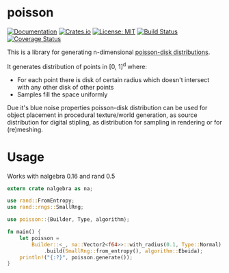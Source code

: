 # poisson

[![Documentation][di]][dl] [![Crates.io][ri]][rl] [![License: MIT][li]][ll] [![Build Status][ti]][tl] [![Coverage Status][ci]][cl]   

[di]: https://docs.rs/poisson/badge.svg
[dl]: https://docs.rs/poisson

[ri]: https://img.shields.io/crates/v/poisson.svg
[rl]: https://crates.io/crates/poisson/

[li]: https://img.shields.io/badge/License-MIT-blue.svg
[ll]: https://opensource.org/licenses/MIT

[ti]: https://travis-ci.org/WaDelma/poisson.svg?branch=master
[tl]: https://travis-ci.org/WaDelma/poisson

[ci]: https://coveralls.io/repos/github/WaDelma/poisson/badge.svg?branch=master
[cl]: https://coveralls.io/github/WaDelma/poisson?branch=master

This is a library for generating n-dimensional [poisson-disk distributions](http://mollyrocket.com/casey/stream_0014.html).    

It generates distribution of points in [0, 1]<sup>d</sup> where:

 * For each point there is disk of certain radius which doesn't intersect
 with any other disk of other points
 * Samples fill the space uniformly

Due it's blue noise properties poisson-disk distribution
can be used for object placement in procedural texture/world generation,
as source distribution for digital stipling,
as distribution for sampling in rendering or for (re)meshing.

# Usage

Works with nalgebra 0.16 and rand 0.5

```rust
extern crate nalgebra as na;

use rand::FromEntropy;
use rand::rngs::SmallRng;

use poisson::{Builder, Type, algorithm};

fn main() {
    let poisson =
        Builder::<_, na::Vector2<f64>>::with_radius(0.1, Type::Normal)
            .build(SmallRng::from_entropy(), algorithm::Ebeida);
    println!("{:?}", poisson.generate());
}
```
